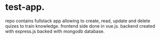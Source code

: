 # test-app.

repo contains fullstack app allowing to create, read, update and delete quizes to train knowledge.
frontend side done in vue.js. backend created with express.js backed with mongodb database.
